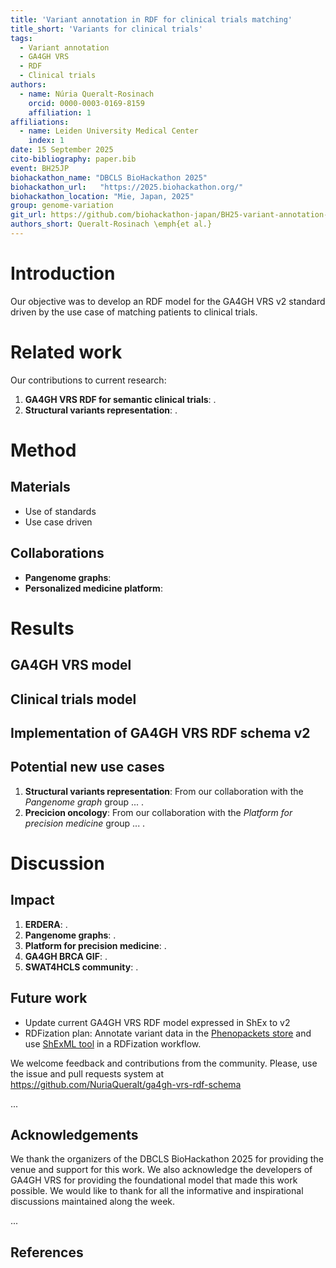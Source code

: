 ```yaml
---
title: 'Variant annotation in RDF for clinical trials matching'
title_short: 'Variants for clinical trials'
tags:
  - Variant annotation
  - GA4GH VRS
  - RDF
  - Clinical trials
authors:
  - name: Núria Queralt-Rosinach
    orcid: 0000-0003-0169-8159
    affiliation: 1
affiliations:
  - name: Leiden University Medical Center
    index: 1
date: 15 September 2025
cito-bibliography: paper.bib
event: BH25JP
biohackathon_name: "DBCLS BioHackathon 2025"
biohackathon_url:   "https://2025.biohackathon.org/"
biohackathon_location: "Mie, Japan, 2025"
group: genome-variation
git_url: https://github.com/biohackathon-japan/BH25-variant-annotation-rdf
authors_short: Queralt-Rosinach \emph{et al.}
---
```


# Introduction
<!-- In the DBCLS BioHackathon 2024, variant and CT projects. Precision oncology focus. -->

Our objective was to develop an RDF model for the GA4GH VRS v2 standard driven by the use case of matching patients to clinical trials.

# Related work
<!-- # GA4GH VRS, v1 -> v2 -->

<!-- # In the SWAT4HCLS BioHackathon 2025, -->

<!-- # CT models, RDF? -->

Our contributions to current research:
1. **GA4GH VRS RDF for semantic clinical trials**: .
2. **Structural variants representation**: .

# Method
## Materials
- Use of standards
- Use case driven

## Collaborations
- **Pangenome graphs**:
- **Personalized medicine platform**:


# Results
## GA4GH VRS model

## Clinical trials model  

## Implementation of GA4GH VRS RDF schema v2

## Potential new use cases
1. **Structural variants representation**: From our collaboration with the _Pangenome graph_ group ... .
2. **Precicion oncology**: From our collaboration with the _Platform for precision medicine_ group ... .


# Discussion

## Impact

1. **ERDERA**: .
2. **Pangenome graphs**: .
3. **Platform for precision medicine**: .
4. **GA4GH BRCA GIF**: .
5. **SWAT4HCLS community**: .

## Future work

- Update current GA4GH VRS RDF model expressed in ShEx to v2
- RDFization plan: Annotate variant data in the [Phenopackets store](https://github.com/monarch-initiative/phenopacket-store/blob/main/notebooks/ADA/phenopackets/PMID_28823388_3-month-oldgirl.json) and use [ShExML tool](https://shexml.herminiogarcia.com/) in a RDFization workflow.

We welcome feedback and contributions from the community. Please, use the issue and pull requests system at https://github.com/NuriaQueralt/ga4gh-vrs-rdf-schema

...

## Acknowledgements
We thank the organizers of the DBCLS BioHackathon 2025 for providing the venue and support for this work. We also acknowledge the developers of GA4GH VRS for providing the foundational model that made this work possible. We would like to thank for all the informative and inspirational discussions maintained along the week. 

...

## References
